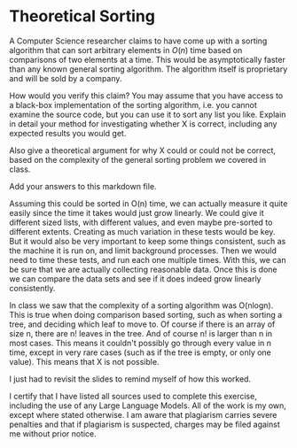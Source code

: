 # Theoretical Sorting

A Computer Science researcher claims to have come up with a sorting algorithm
that can sort arbitrary elements in $O(n)$ time based on comparisons of two
elements at a time. This would be asymptotically faster than any known general
sorting algorithm. The algorithm itself is proprietary and will be sold by a
company.

How would you verify this claim? You may assume that you have access to a
black-box implementation of the sorting algorithm, i.e. you cannot examine the
source code, but you can use it to sort any list you like. Explain in detail
your method for investigating whether X is correct, including any expected
results you would get.

Also give a theoretical argument for why X could or could not be correct, based
on the complexity of the general sorting problem we covered in class.

Add your answers to this markdown file.

Assuming this could be sorted in O(n) time, we can actually measure it quite easily since the time it takes would just grow linearly. We could give it different sized lists, with different values, and even maybe pre-sorted to different extents. Creating as much variation in these tests would be key. But it would also be very important to keep some things consistent, such as the machine it is run on, and limit background processes. Then we would need to time these tests, and run each one multiple times. With this, we can be sure that we are actually collecting reasonable data. Once this is done we can compare the data sets and see if it does indeed grow linearly consistently.

In class we saw that the complexity of a sorting algorithm was O(nlogn). This is true when doing comparison based sorting, such as when sorting a tree, and deciding which leaf to move to. Of course if there is an array of size n, there are n! leaves in the tree. And of course n! is larger than n in most cases. This means it couldn't possibly go through every value in n time, except in very rare cases (such as if the tree is empty, or only one value). This means that X is not possible.

I just had to revisit the slides to remind myself of how this worked.

I certify that I have listed all sources used to complete this exercise, including the use of any Large Language Models. All of the work is my own, except where stated otherwise. I am aware that plagiarism carries severe penalties and that if plagiarism is suspected, charges may be filed against me without prior notice.
